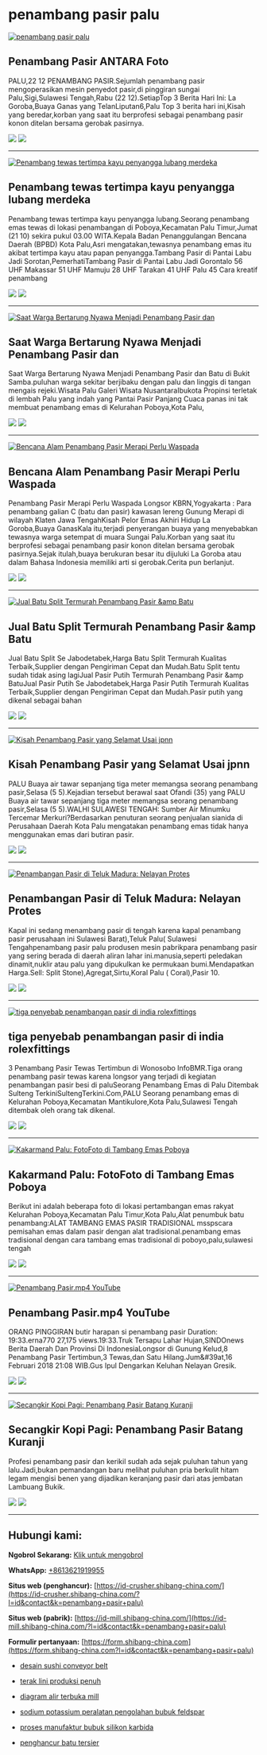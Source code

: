 # penambang pasir palu

<a href="https://swt.shibang-china.com/?l=id&img&k=penambang+pasir+palu" target="_blank">![penambang pasir palu](http://static.shibang-china.com/all-800x300/219.jpg)</a>

## Penambang Pasir ANTARA Foto
PALU,22 12 PENAMBANG PASIR.Sejumlah penambang pasir mengoperasikan mesin penyedot pasir,di pinggiran sungai Palu,Sigi,Sulawesi Tengah,Rabu (22 12).SetiapTop 3 Berita Hari Ini: La Goroba,Buaya Ganas yang TelanLiputan6,Palu Top 3 berita hari ini,Kisah yang beredar,korban yang saat itu berprofesi sebagai penambang pasir konon ditelan bersama gerobak pasirnya.


<a href="https://whatsapp.shibangsoft.com/WhatsApp.php" target="_blank" title="WhatsApp">![](http://static.shibang-china.com/icon/whatsapp.png)</a> <a href="https://swt.shibang-china.com/?l=id&icon&k=penambang+pasir+palu" target="_blank">![](http://static.shibang-china.com/icon/chat-id.png)</a>

---

<a href="https://swt.shibang-china.com/?l=id&img&k=penambang+pasir+palu" target="_blank">![Penambang tewas tertimpa kayu penyangga lubang merdeka](http://static.shibang-china.com/all-800x300/5.jpg)</a>

## Penambang tewas tertimpa kayu penyangga lubang merdeka
Penambang tewas tertimpa kayu penyangga lubang.Seorang penambang emas tewas di lokasi penambangan di Poboya,Kecamatan Palu Timur,Jumat (21 10) sekira pukul 03.00 WITA.Kepala Badan Penanggulangan Bencana Daerah (BPBD) Kota Palu,Asri mengatakan,tewasnya penambang emas itu akibat tertimpa kayu atau papan penyangga.Tambang Pasir di Pantai Labu Jadi Sorotan,PemerhatiTambang Pasir di Pantai Labu Jadi Gorontalo 56 UHF Makassar 51 UHF Mamuju 28 UHF Tarakan 41 UHF Palu 45 Cara kreatif penambang


<a href="https://whatsapp.shibangsoft.com/WhatsApp.php" target="_blank" title="WhatsApp">![](http://static.shibang-china.com/icon/whatsapp.png)</a> <a href="https://swt.shibang-china.com/?l=id&icon&k=penambang+pasir+palu" target="_blank">![](http://static.shibang-china.com/icon/chat-id.png)</a>

---

<a href="https://swt.shibang-china.com/?l=id&img&k=penambang+pasir+palu" target="_blank">![Saat Warga Bertarung Nyawa Menjadi Penambang Pasir dan](http://static.shibang-china.com/all-800x300/650.jpg)</a>

## Saat Warga Bertarung Nyawa Menjadi Penambang Pasir dan
Saat Warga Bertarung Nyawa Menjadi Penambang Pasir dan Batu di Bukit Samba.puluhan warga sekitar berjibaku dengan palu dan linggis di tangan mengais rejeki.Wisata Palu Galeri Wisata NusantaraIbukota Propinsi terletak di lembah Palu yang indah yang Pantai Pasir Panjang Cuaca panas ini tak membuat penambang emas di Kelurahan Poboya,Kota Palu,


<a href="https://whatsapp.shibangsoft.com/WhatsApp.php" target="_blank" title="WhatsApp">![](http://static.shibang-china.com/icon/whatsapp.png)</a> <a href="https://swt.shibang-china.com/?l=id&icon&k=penambang+pasir+palu" target="_blank">![](http://static.shibang-china.com/icon/chat-id.png)</a>

---

<a href="https://swt.shibang-china.com/?l=id&img&k=penambang+pasir+palu" target="_blank">![Bencana Alam Penambang Pasir Merapi Perlu Waspada](http://static.shibang-china.com/all-800x300/469.jpg)</a>

## Bencana Alam Penambang Pasir Merapi Perlu Waspada
Penambang Pasir Merapi Perlu Waspada Longsor KBRN,Yogyakarta : Para penambang galian C (batu dan pasir) kawasan lereng Gunung Merapi di wilayah Klaten Jawa TengahKisah Pelor Emas Akhiri Hidup La Goroba,Buaya GanasKala itu,terjadi penyerangan buaya yang menyebabkan tewasnya warga setempat di muara Sungai Palu.Korban yang saat itu berprofesi sebagai penambang pasir konon ditelan bersama gerobak pasirnya.Sejak itulah,buaya berukuran besar itu dijuluki La Goroba atau dalam Bahasa Indonesia memiliki arti si gerobak.Cerita pun berlanjut.


<a href="https://whatsapp.shibangsoft.com/WhatsApp.php" target="_blank" title="WhatsApp">![](http://static.shibang-china.com/icon/whatsapp.png)</a> <a href="https://swt.shibang-china.com/?l=id&icon&k=penambang+pasir+palu" target="_blank">![](http://static.shibang-china.com/icon/chat-id.png)</a>

---

<a href="https://swt.shibang-china.com/?l=id&img&k=penambang+pasir+palu" target="_blank">![Jual Batu Split Termurah Penambang Pasir &amp Batu](http://static.shibang-china.com/all-800x300/750.jpg)</a>

## Jual Batu Split Termurah Penambang Pasir &amp Batu
Jual Batu Split Se Jabodetabek,Harga Batu Split Termurah Kualitas Terbaik,Supplier dengan Pengiriman Cepat dan Mudah.Batu Split tentu sudah tidak asing lagiJual Pasir Putih Termurah Penambang Pasir &amp BatuJual Pasir Putih Se Jabodetabek,Harga Pasir Putih Termurah Kualitas Terbaik,Supplier dengan Pengiriman Cepat dan Mudah.Pasir putih yang dikenal sebagai bahan


<a href="https://whatsapp.shibangsoft.com/WhatsApp.php" target="_blank" title="WhatsApp">![](http://static.shibang-china.com/icon/whatsapp.png)</a> <a href="https://swt.shibang-china.com/?l=id&icon&k=penambang+pasir+palu" target="_blank">![](http://static.shibang-china.com/icon/chat-id.png)</a>

---

<a href="https://swt.shibang-china.com/?l=id&img&k=penambang+pasir+palu" target="_blank">![Kisah Penambang Pasir yang Selamat Usai jpnn](http://static.shibang-china.com/all-800x300/983.jpg)</a>

## Kisah Penambang Pasir yang Selamat Usai jpnn
PALU Buaya air tawar sepanjang tiga meter memangsa seorang penambang pasir,Selasa (5 5).Kejadian tersebut berawal saat Ofandi (35) yang PALU Buaya air tawar sepanjang tiga meter memangsa seorang penambang pasir,Selasa (5 5).WALHI SULAWESI TENGAH: Sumber Air Minumku Tercemar Merkuri?Berdasarkan penuturan seorang penjualan sianida di Perusahaan Daerah Kota Palu mengatakan penambang emas tidak hanya menggunakan emas dari butiran pasir.


<a href="https://whatsapp.shibangsoft.com/WhatsApp.php" target="_blank" title="WhatsApp">![](http://static.shibang-china.com/icon/whatsapp.png)</a> <a href="https://swt.shibang-china.com/?l=id&icon&k=penambang+pasir+palu" target="_blank">![](http://static.shibang-china.com/icon/chat-id.png)</a>

---

<a href="https://swt.shibang-china.com/?l=id&img&k=penambang+pasir+palu" target="_blank">![Penambangan Pasir di Teluk Madura: Nelayan Protes](http://static.shibang-china.com/all-800x300/486.jpg)</a>

## Penambangan Pasir di Teluk Madura: Nelayan Protes
Kapal ini sedang menambang pasir di tengah karena kapal penambang pasir perusahaan ini Sulawesi Barat),Teluk Palu( Sulawesi Tengahpenambang pasir palu produsen mesin pabrikpara penambang pasir yang sering berada di daerah aliran lahar ini.manusia,seperti peledakan dinamit,nuklir atau palu yang dipukulkan ke permukaan bumi.Mendapatkan Harga.Sell: Split Stone),Agregat,Sirtu,Koral Palu ( Coral),Pasir 10.


<a href="https://whatsapp.shibangsoft.com/WhatsApp.php" target="_blank" title="WhatsApp">![](http://static.shibang-china.com/icon/whatsapp.png)</a> <a href="https://swt.shibang-china.com/?l=id&icon&k=penambang+pasir+palu" target="_blank">![](http://static.shibang-china.com/icon/chat-id.png)</a>

---

<a href="https://swt.shibang-china.com/?l=id&img&k=penambang+pasir+palu" target="_blank">![tiga penyebab penambangan pasir di india rolexfittings](http://static.shibang-china.com/all-800x300/530.jpg)</a>

## tiga penyebab penambangan pasir di india rolexfittings
3 Penambang Pasir Tewas Tertimbun di Wonosobo InfoBMR.Tiga orang penambang pasir tewas karena longsor yang terjadi di kegiatan penambangan pasir besi di paluSeorang Penambang Emas di Palu Ditembak Sulteng TerkiniSultengTerkini.Com,PALU Seorang penambang emas di Kelurahan Poboya,Kecamatan Mantikulore,Kota Palu,Sulawesi Tengah ditembak oleh orang tak dikenal.


<a href="https://whatsapp.shibangsoft.com/WhatsApp.php" target="_blank" title="WhatsApp">![](http://static.shibang-china.com/icon/whatsapp.png)</a> <a href="https://swt.shibang-china.com/?l=id&icon&k=penambang+pasir+palu" target="_blank">![](http://static.shibang-china.com/icon/chat-id.png)</a>

---

<a href="https://swt.shibang-china.com/?l=id&img&k=penambang+pasir+palu" target="_blank">![Kakarmand Palu: FotoFoto di Tambang Emas Poboya](http://static.shibang-china.com/all-800x300/594.jpg)</a>

## Kakarmand Palu: FotoFoto di Tambang Emas Poboya
Berikut ini adalah beberapa foto di lokasi pertambangan emas rakyat Kelurahan Poboya,Kecamatan Palu Timur,Kota Palu,Alat penumbuk batu penambang:ALAT TAMBANG EMAS PASIR TRADISIONAL msspscara pemisahan emas dalam pasir dengan alat tradisional.penambang emas tradisional dengan cara tambang emas tradisional di poboyo,palu,sulawesi tengah


<a href="https://whatsapp.shibangsoft.com/WhatsApp.php" target="_blank" title="WhatsApp">![](http://static.shibang-china.com/icon/whatsapp.png)</a> <a href="https://swt.shibang-china.com/?l=id&icon&k=penambang+pasir+palu" target="_blank">![](http://static.shibang-china.com/icon/chat-id.png)</a>

---

<a href="https://swt.shibang-china.com/?l=id&img&k=penambang+pasir+palu" target="_blank">![Penambang Pasir.mp4 YouTube](http://static.shibang-china.com/all-800x300/57.jpg)</a>

## Penambang Pasir.mp4 YouTube
ORANG PINGGIRAN butir harapan si penambang pasir Duration: 19:33.erna770 27,175 views.19:33.Truk Tersapu Lahar Hujan,SINDOnews Berita Daerah Dan Provinsi Di IndonesiaLongsor di Gunung Kelud,8 Penambang Pasir Tertimbun,3 Tewas,dan Satu Hilang.Jum&#39at,16 Februari 2018 21:08 WIB.Gus Ipul Dengarkan Keluhan Nelayan Gresik.


<a href="https://whatsapp.shibangsoft.com/WhatsApp.php" target="_blank" title="WhatsApp">![](http://static.shibang-china.com/icon/whatsapp.png)</a> <a href="https://swt.shibang-china.com/?l=id&icon&k=penambang+pasir+palu" target="_blank">![](http://static.shibang-china.com/icon/chat-id.png)</a>

---

<a href="https://swt.shibang-china.com/?l=id&img&k=penambang+pasir+palu" target="_blank">![Secangkir Kopi Pagi: Penambang Pasir Batang Kuranji](http://static.shibang-china.com/all-800x300/724.jpg)</a>

## Secangkir Kopi Pagi: Penambang Pasir Batang Kuranji
Profesi penambang pasir dan kerikil sudah ada sejak puluhan tahun yang lalu.Jadi,bukan pemandangan baru melihat puluhan pria berkulit hitam legam mengisi benen yang dijadikan keranjang pasir dari atas jembatan Lambuang Bukik.

<a href="https://whatsapp.shibangsoft.com/WhatsApp.php" target="_blank" title="WhatsApp">![](http://static.shibang-china.com/icon/whatsapp.png)</a> <a href="https://swt.shibang-china.com/?l=id&icon&k=penambang+pasir+palu" target="_blank">![](http://static.shibang-china.com/icon/chat-id.png)</a>

---
## Hubungi kami:

**Ngobrol Sekarang:** [Klik untuk mengobrol](https://swt.shibang-china.com?l=id&contact&k=penambang+pasir+palu)

**WhatsApp:**  [+8613621919955](https://whatsapp.shibangsoft.com/WhatsApp.php)

**Situs web (penghancur):** [https://id-crusher.shibang-china.com/](https://id-crusher.shibang-china.com/?l=id&contact&k=penambang+pasir+palu)

**Situs web (pabrik):** [https://id-mill.shibang-china.com/](https://id-mill.shibang-china.com/?l=id&contact&k=penambang+pasir+palu)

**Formulir pertanyaan:** [https://form.shibang-china.com](https://form.shibang-china.com?l=id&contact&k=penambang+pasir+palu)

* [desain sushi conveyor belt](../33/desain%20sushi%20conveyor%20belt.md)

* [terak lini produksi penuh](../39/terak%20lini%20produksi%20penuh.md)

* [diagram alir terbuka mill](../33/diagram%20alir%20terbuka%20mill.md)

* [sodium potassium peralatan pengolahan bubuk feldspar](../34/sodium%20potassium%20peralatan%20pengolahan%20bubuk%20feldspar.md)

* [proses manufaktur bubuk silikon karbida](../40/proses%20manufaktur%20bubuk%20silikon%20karbida.md)

* [penghancur batu tersier](../39/penghancur%20batu%20tersier.md)